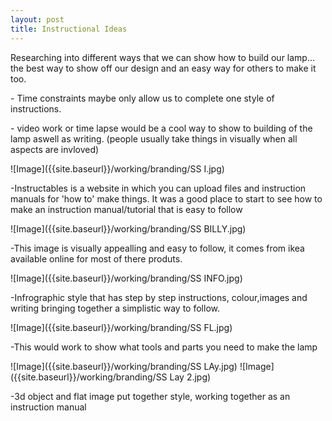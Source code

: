 ```yaml
---
layout: post
title: Instructional Ideas
---
```


<p>Researching into different ways that we can show how to build our lamp... the best way to show off our design and an easy way for others to make it too.</p>
<p>- Time constraints maybe only allow us to complete one style of instructions.</p>
<p>- video work or time lapse would be a cool way to show to building of the lamp aswell as writing. (people usually take things in visually when all aspects are invloved)</p>

![Image]({{site.baseurl}}/working/branding/SS I.jpg)
<p>-Instructables is a website in which you can upload files and instruction manuals for 'how to' make things. It was a good place to start to see how to make an instruction manual/tutorial that is easy to follow</p>

![Image]({{site.baseurl}}/working/branding/SS BILLY.jpg)
<p>-This image is visually appealling and easy to follow, it comes from ikea available online for most of there produts.</p>

![Image]({{site.baseurl}}/working/branding/SS INFO.jpg)
<p>-Infrographic style that has step by step instructions, colour,images and writing bringing together a simplistic way to follow.</p>

![Image]({{site.baseurl}}/working/branding/SS FL.jpg)
<p>-This would work to show what tools and parts you need to make the lamp</p>

![Image]({{site.baseurl}}/working/branding/SS LAy.jpg)
![Image]({{site.baseurl}}/working/branding/SS Lay 2.jpg)
<p>-3d object and flat image put together style, working together as an instruction manual</p>